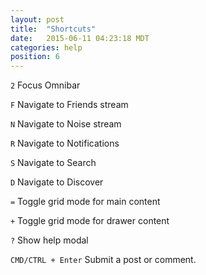 ```yaml
---
layout: post
title:  "Shortcuts"
date:   2015-06-11 04:23:18 MDT
categories: help
position: 6
---
```


`2` Focus Omnibar 

`F` Navigate to Friends stream

`N` Navigate to Noise stream

`R` Navigate to Notifications

`S` Navigate to Search

`D` Navigate to Discover

`=` Toggle grid mode for main content

`+` Toggle grid mode for drawer content

`?` Show help modal

`CMD/CTRL + Enter` Submit a post or comment.
